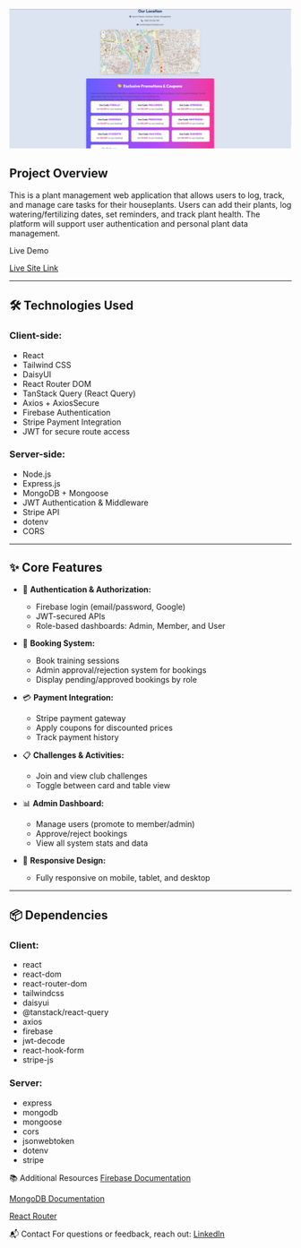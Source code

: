 
![Preview](./Sports.png)


## Project Overview
This is a plant management web application that allows users to log, track, and manage care tasks for their houseplants. Users can add their plants, log watering/fertilizing dates, set reminders, and track plant health. The platform will support user authentication and personal plant data management.


Live Demo

[Live Site Link](https://assignment-12-3c587.web.app)

---

## 🛠️ Technologies Used

### Client-side:
- React
- Tailwind CSS
- DaisyUI
- React Router DOM
- TanStack Query (React Query)
- Axios + AxiosSecure
- Firebase Authentication
- Stripe Payment Integration
- JWT for secure route access

### Server-side:
- Node.js
- Express.js
- MongoDB + Mongoose
- JWT Authentication & Middleware
- Stripe API
- dotenv
- CORS

---

## ✨ Core Features

- 🔐 **Authentication & Authorization:**
  - Firebase login (email/password, Google)
  - JWT-secured APIs
  - Role-based dashboards: Admin, Member, and User

- 📅 **Booking System:**
  - Book training sessions
  - Admin approval/rejection system for bookings
  - Display pending/approved bookings by role

- 💳 **Payment Integration:**
  - Stripe payment gateway
  - Apply coupons for discounted prices
  - Track payment history

- 📋 **Challenges & Activities:**
  - Join and view club challenges
  - Toggle between card and table view

- 📊 **Admin Dashboard:**
  - Manage users (promote to member/admin)
  - Approve/reject bookings
  - View all system stats and data

- 📱 **Responsive Design:**
  - Fully responsive on mobile, tablet, and desktop

---

## 📦 Dependencies

### Client:
- react
- react-dom
- react-router-dom
- tailwindcss
- daisyui
- @tanstack/react-query
- axios
- firebase
- jwt-decode
- react-hook-form
- stripe-js

### Server:
- express
- mongodb
- mongoose
- cors
- jsonwebtoken
- dotenv
- stripe


📚 Additional Resources
[Firebase Documentation](https://firebase.google.com/docs)

[MongoDB Documentation](https://www.mongodb.com/docs/)

[React Router](https://reactrouter.com/)

📬 Contact
For questions or feedback, reach out:
[LinkedIn](https://www.linkedin.com/in/syed-sifat2004/) 


